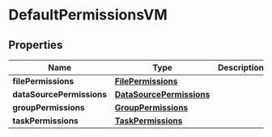 

# DefaultPermissionsVM


## Properties

Name | Type | Description | Notes
------------ | ------------- | ------------- | -------------
**filePermissions** | [**FilePermissions**](FilePermissions.md) |  |  [optional]
**dataSourcePermissions** | [**DataSourcePermissions**](DataSourcePermissions.md) |  |  [optional]
**groupPermissions** | [**GroupPermissions**](GroupPermissions.md) |  |  [optional]
**taskPermissions** | [**TaskPermissions**](TaskPermissions.md) |  |  [optional]



